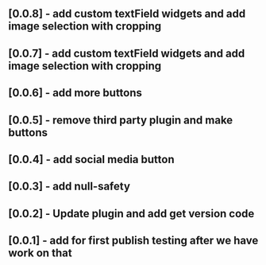 ## [0.0.8] - add custom textField widgets and add image selection with cropping  
## [0.0.7] - add custom textField widgets and add image selection with cropping  
## [0.0.6] - add more buttons
## [0.0.5] - remove third party plugin and make buttons
## [0.0.4] - add social media button
## [0.0.3] - add null-safety
## [0.0.2] - Update plugin and add get version code
## [0.0.1] - add for first publish testing after we have work on that  
